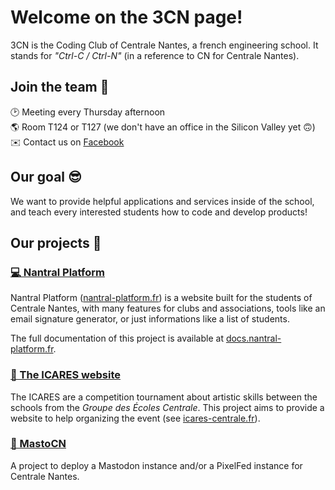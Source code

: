 # Welcome on the 3CN page!

3CN is the Coding Club of Centrale Nantes, a french engineering school. It stands for *"Ctrl-C / Ctrl-N"* (in a reference to CN for Centrale Nantes).

## Join the team 🤠

🕑 Meeting every Thursday afternoon <br/>
🌎 Room T124 or T127 (we don't have an office in the Silicon Valley yet 🙃) <br/>
✉️ Contact us on [Facebook](https://www.facebook.com/nantral.platform.ecn)

## Our goal 😎

We want to provide helpful applications and services inside of the school, and teach every
interested students how to code and develop products!

## Our projects 🤯

### [💻 Nantral Platform](https://github.com/3cn-ecn/nantralPlatform)

Nantral Platform ([nantral-platform.fr](https://nantral-platform.fr)) is a website built for the students
of Centrale Nantes, with many features for clubs and associations, tools like an email signature generator,
or just informations like a list of students.

The full documentation of this project is available at [docs.nantral-platform.fr](https://docs.nantral-platform.fr/).

### [🎨 The ICARES website](https://github.com/3cn-ecn/icares)

The ICARES are a competition tournament about artistic skills between the schools from the *Groupe des Écoles Centrale*.
This project aims to provide a website to help organizing the event (see [icares-centrale.fr](https://icares-centrale.fr)).

### [🦣 MastoCN](https://github.com/3cn-ecn/MastoCN)

A project to deploy a Mastodon instance and/or a PixelFed instance for Centrale Nantes.
